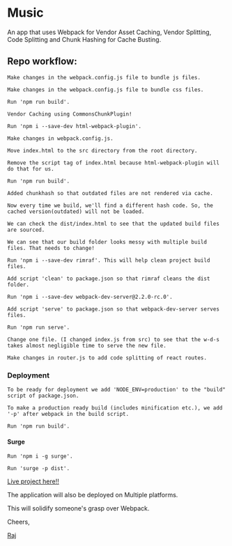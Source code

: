 # Music

An app that uses Webpack for Vendor Asset Caching, Vendor Splitting, Code Splitting and Chunk Hashing for Cache Busting.

## Repo workflow:

`Make changes in the webpack.config.js file to bundle js files.`

`Make changes in the webpack.config.js file to bundle css files.`

`Run 'npm run build'.`

`Vendor Caching using CommonsChunkPlugin!`

`Run 'npm i --save-dev html-webpack-plugin'.`

`Make changes in webpack.config.js.`

`Move index.html to the src directory from the root directory.`

`Remove the script tag of index.html because html-webpack-plugin will do that for us.`

`Run 'npm run build'.`

`Added chunkhash so that outdated files are not rendered via cache.`

`Now every time we build, we'll find a different hash code. So, the cached version(outdated) will not be loaded.`

`We can check the dist/index.html to see that the updated build files are sourced.`

`We can see that our build folder looks messy with multiple build files. That needs to change!`

`Run 'npm i --save-dev rimraf'. This will help clean project build files.`

`Add script 'clean' to package.json so that rimraf cleans the dist folder.`

`Run 'npm i --save-dev webpack-dev-server@2.2.0-rc.0'.`

`Add script 'serve' to package.json so that webpack-dev-server serves files.`

`Run 'npm run serve'.`

`Change one file. (I changed index.js from src) to see that the w-d-s takes almost negligible time to serve the new file.`

`Make changes in router.js to add code splitting of react routes.`

### Deployment

`To be ready for deployment we add 'NODE_ENV=production' to the "build" script of package.json.`

`To make a production ready build (includes minification etc.), we add '-p' after webpack in the build script.`

`Run 'npm run build'.`

#### Surge

`Run 'npm i -g surge'.`

`Run 'surge -p dist'.`

[Live project here!!](http://frail-trail.surge.sh/#/)

The application will also be deployed on Multiple platforms.

This will solidify someone's grasp over Webpack.

Cheers,

[Raj](https://twitter.com/rja907)
